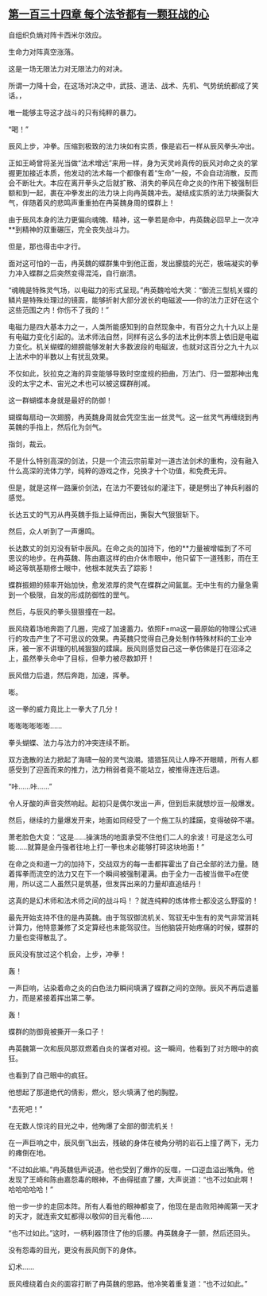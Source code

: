 ## [第一百三十四章 每个法爷都有一颗狂战的心](https://www.xxbiquge.com/11_11207/8907594.html)


  自组织负熵对阵卡西米尔效应。

  生命力对阵真空涨落。

  这是一场无限法力对无限法力的对决。

  所谓一力降十会，在这场对决之中，武技、道法、战术、先机、气势统统都成了笑话。，

  唯一能够主导这才战斗的只有纯粹的暴力。

  “喝！”

  辰风上步，冲拳。压缩到极致的法力块如有实质，像是岩石一样从辰风拳头冲出。

  正如王崎曾将圣光当做“法术增远”来用一样，身为天灵岭真传的辰风对命之炎的掌握更加接近本质，他发动的法术每一个都像有着“生命”一般，不会自动消散，反而会不断壮大。本应在离开拳头之后就扩散、消失的拳风在命之炎的作用下被强制巨额和到一起，裹在冲拳发出的法力块上向冉英魏冲去。凝结成实质的法力块撕裂大气，伴随着风的悲鸣声重重拍在冉英魏身周的蝶群上！

  由于辰风本身的法力更偏向魂魄、精神，这一拳若是命中，冉英魏必回早上一次冲**到精神的双重碾压，完全丧失战斗力。

  但是，那也得击中才行。

  面对这可怕的一击，冉英魏的蝶群集中到他正面，发出朦胧的光芒，极端凝实的拳力冲入蝶群之后突然变得混沌，自行崩溃。

  “魂魄是特殊灵气场，以电磁力的形式呈现。”冉英魏哈哈大笑：“御流三型机关蝶的鳞片是特殊处理过的镜面，能够折射大部分波长的电磁波——你的法力正好在这个这些范围之内！你伤不了我的！”

  电磁力是四大基本力之一，人类所能感知到的自然现象中，有百分之九十九以上是有电磁力变化引起的。法术师法自然，同样有这么多的法术比例本质上依旧是电磁力变化。机关蝴蝶的翅膀能够发射大多数波段的电磁波，也就对这百分之九十九以上法术中的半数以上有扰乱效果。

  不仅如此，狄拉克之海的异变能够导致时空度规的扭曲，万法门、归一盟那神出鬼没的太宇之术、宙光之术也可以被这蝶群削减。

  这一群蝴蝶本身就是最好的防御！

  蝴蝶每扇动一次翅膀，冉英魏身周就会凭空生出一丝灵气。这一丝灵气再缠绕到冉英魏的手指上，然后化为剑气。

  指剑，裁云。

  不是什么特别高深的剑法，只是一个流云宗前辈对一道古法剑术的重构，没有融入什么高深的流体力学，纯粹的游戏之作，兑换才十个功值，和免费无异。

  但是，就是这样一路廉价剑法，在法力不要钱似的灌注下，硬是劈出了神兵利器的感觉。

  长达五丈的气刃从冉英魏手指上延伸而出，撕裂大气狠狠斩下。

  然后，众人听到了一声爆鸣。

  长达数丈的剑刃没有斩中辰风。在命之炎的加持下，他的**力量被增幅到了不可思议的地步。在冉英魏、陈由嘉这样的由介休市眼中，他只留下一道残影，而在王崎这等筑基期修士眼中，他根本就失去了踪影！

  蝶群振翅的频率开始加快，愈发浓厚的灵气在蝶群之间氤氲。无中生有的力量急需到一个极限，自发的形成防御性的罡气。

  然后，与辰风的拳头狠狠撞在一起。

  辰风绕着场地奔跑了几圈，完成了加速蓄力。依照F=ma这一最原始的物理公式进行的攻击产生了不可思议的效果。冉英魏只觉得自己身处制作特殊材料的工业冲床，被一家不讲理的机械狠狠的蹂躏。辰风则感觉自己这一拳仿佛是打在沼泽之上，虽然拳头命中了目标，但拳力被尽数卸开！

  辰风借力后退，然后奔跑，加速，挥拳。

  嘭。

  这一拳的威力竟比上一拳大了几分！

  嘭嘭嘭嘭嘭嘭……

  拳头蝴蝶、法力与法力的冲突连续不断。

  双方逸散的法力掀起了海啸一般的灵气浪潮。猎猎狂风让人睁不开眼睛，所有人都感受到了迎面而来的推力，法力稍弱者竟不能站立，被推得连连后退。

  “咔……咔……”

  令人牙酸的声音突然响起。起初只是偶尔发出一声，但到后来就想炒豆一般爆发。

  然后，继续的力量爆发开来，地面如同经受了一个施工队的蹂躏，变得破碎不堪。

  萧老脸色大变：“这是……操演场的地面承受不住他们二人的余波！可是这怎么可能……就算是金丹强者往地上打一拳也未必能够打碎这块地面！”

  在命之炎和道一力的加持下，交战双方的每一击都挥霍出了自己全部的法力量。随着挥拳而流空的法力又在下一个瞬间被强制灌满。由于全力一击被当做平a在使用，所以这二人虽然只是筑基，但发挥出来的力量却直追结丹！

  这真的是幻术师和法术师之间的战斗吗！？就连纯粹的炼体修士都没这么野蛮的！

  最先开始支持不住的是冉英魏。由于驾驭御流机关、驾驭无中生有的灵气非常消耗计算力，他特意兼修了爻定算经也未能驾驭住。当他脑袋开始疼痛的时候，蝶群的力量也变得散乱了。

  辰风没有放过这个机会，上步，冲拳！

  轰！

  一声巨响，沾染着命之炎的白色法力瞬间填满了蝶群之间的空隙。辰风不再后退蓄力，而是紧接着挥出第二拳。

  轰！

  蝶群的防御竟被撕开一条口子！

  冉英魏第一次和辰风那双燃着白炎的谋者对视。这一瞬间，他看到了对方眼中的疯狂。

  也看到了自己眼中的疯狂。

  他想起了那道绝代的倩影，燃火，怒火填满了他的胸膛。

  “去死吧！”

  在无数人惊诧的目光之中，他殉爆了全部的御流机关！

  在一声巨响之中，辰风倒飞出去，残破的身体在棱角分明的岩石上撞了两下，无力的瘫倒在地。

  “不过如此嘛。”冉英魏低声说道。他也受到了爆炸的反噬，一口逆血溢出嘴角。他发现了王崎和陈由嘉怨毒的眼神，不由得挺直了腰，大声说道：“也不过如此啊！哈哈哈哈哈！”

  他一步一步的走回本阵。所有人看他的眼神都变了，他现在是击败阳神阁第一天才的天才，就连索文虹都得以敬仰的目光看他……

  “也不过如此。”这时，一柄利器顶住了他的后腰。冉英魏身子一颤，然后还回头。

  没有怨毒的目光，更没有辰风倒下的身体。

  幻术……

  辰风缠绕着白炎的面容打断了冉英魏的思路。他冷笑着重复道：“也不过如此。”
